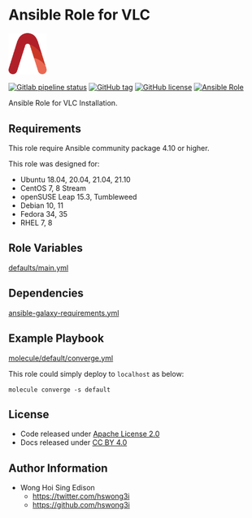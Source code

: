 # Ansible Role for VLC

<img src="/alvistack.svg" width="75" alt="AlviStack">

[![Gitlab pipeline status](https://img.shields.io/gitlab/pipeline/alvistack/ansible-role-vlc/master)](https://gitlab.com/alvistack/ansible-role-vlc/-/pipelines)
[![GitHub tag](https://img.shields.io/github/tag/alvistack/ansible-role-vlc.svg)](https://github.com/alvistack/ansible-role-vlc/tags)
[![GitHub license](https://img.shields.io/github/license/alvistack/ansible-role-vlc.svg)](https://github.com/alvistack/ansible-role-vlc/blob/master/LICENSE)
[![Ansible Role](https://img.shields.io/badge/galaxy-alvistack.vlc-blue.svg)](https://galaxy.ansible.com/alvistack/vlc)

Ansible Role for VLC Installation.

## Requirements

This role require Ansible community package 4.10 or higher.

This role was designed for:

  - Ubuntu 18.04, 20.04, 21.04, 21.10
  - CentOS 7, 8 Stream
  - openSUSE Leap 15.3, Tumbleweed
  - Debian 10, 11
  - Fedora 34, 35
  - RHEL 7, 8

## Role Variables

[defaults/main.yml](defaults/main.yml)

## Dependencies

[ansible-galaxy-requirements.yml](ansible-galaxy-requirements.yml)

## Example Playbook

[molecule/default/converge.yml](molecule/default/converge.yml)

This role could simply deploy to `localhost` as below:

    molecule converge -s default

## License

  - Code released under [Apache License 2.0](LICENSE)
  - Docs released under [CC BY 4.0](http://creativecommons.org/licenses/by/4.0/)

## Author Information

  - Wong Hoi Sing Edison
      - <https://twitter.com/hswong3i>
      - <https://github.com/hswong3i>
